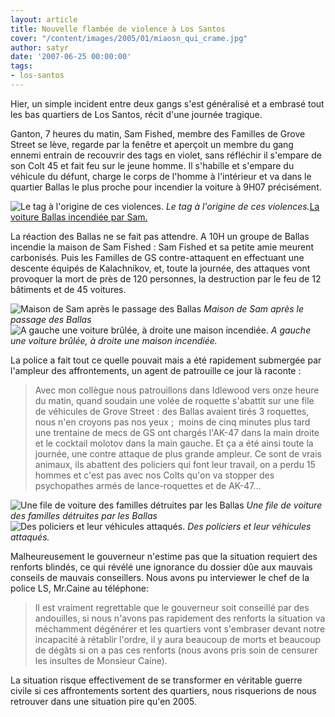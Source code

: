 ```yaml
---
layout: article
title: Nouvelle flambée de violence à Los Santos
cover: "/content/images/2005/01/miaosn_qui_crame.jpg"
author: satyr
date: '2007-06-25 00:00:00'
tags:
- los-santos
---
```


Hier, un simple incident entre deux gangs s'est généralisé et a embrasé tout les bas quartiers de Los Santos, récit d'une journée tragique.

Ganton, 7 heures du matin, Sam Fished, membre des Familles de Grove Street se lève, regarde par la fenêtre et aperçoit un membre du gang ennemi entrain de recouvrir des tags en violet, sans réfléchir il s'empare de son Colt 45 et fait feu sur le jeune homme. Il s'habille et s'empare du véhicule du défunt, charge le corps de l'homme à l'intérieur et va dans le quartier Ballas le plus proche pour incendier la voiture à 9H07 précisément.

![Le tag à l'origine de ces violences.](/content/images/2005/01/tag_t.jpg)
_Le tag à l'origine de ces violences._[La voiture Ballas incendiée par Sam.](/content/images/2005/01/la_bagnole_t.jpg)

La réaction des Ballas ne se fait pas attendre. A 10H un groupe de Ballas incendie la maison de Sam Fished : Sam Fished et sa petite amie meurent carbonisés. Puis les Familles de GS contre-attaquent en effectuant une descente équipés de Kalachnikov, et, toute la journée, des attaques vont provoquer la mort de près de 120 personnes, la destruction par le feu de 12 bâtiments et de 45 voitures.

![Maison de Sam après le passage des Ballas](/content/images/2005/01/samihouse_t.jpg)
_Maison de Sam après le passage des Ballas_[](/content/images/2005/01/voiturecramee.jpg)
![A gauche une voiture brûlée, à droite une maison incendiée.](/content/images/2005/01/miaosn_qui_crame.jpg)
_A gauche une voiture brûlée, à droite une maison incendiée._

La police a fait tout ce quelle pouvait mais a été rapidement submergée par l'ampleur des affrontements, un agent de patrouille ce jour là raconte :

> Avec mon collègue nous patrouillons dans Idlewood vers onze heure du matin, quand soudain une volée de roquette s'abattit sur une file de véhicules de Grove Street : des Ballas avaient tirés 3 roquettes, nous n'en croyons pas nos yeux ;&nbsp; moins de cinq minutes plus tard une trentaine de mecs de GS ont chargés l'AK-47 dans la main droite et le cocktail molotov dans la main gauche. Et ça a été ainsi toute la journée, une contre attaque de plus grande ampleur. Ce sont de vrais animaux, ils abattent des policiers qui font leur travail, on a perdu 15 hommes et c'est pas avec nos Colts qu'on va stopper des psychopathes armés de lance-roquettes et de AK-47...

![Une file de voiture des familles détruites par les Ballas](/content/images/2005/01/filedebagnole.jpg)
_Une file de voiture des familles détruites par les Ballas_[](/content/images/2005/01/fliccrev_.jpg)
![Des policiers et leur véhicules attaqués.](/content/images/2005/01/motopolicequicrame.jpg)
_Des policiers et leur véhicules attaqués._

Malheureusement le gouverneur n'estime pas que la situation requiert des renforts blindés, ce qui révélé une ignorance du dossier dûe aux mauvais conseils de mauvais conseillers. Nous avons pu interviewer le chef de la police LS, Mr.Caine au téléphone:

> Il est vraiment regrettable que le gouverneur soit conseillé par des andouilles, si nous n'avons pas rapidement des renforts la situation va méchamment dégénérer et les quartiers vont s'embraser devant notre incapacité à rétablir l'ordre, il y aura beaucoup de morts et beaucoup de dégâts si on a pas ces renforts (nous avons pris soin de censurer les insultes de Monsieur Caine).

La situation risque effectivement de se transformer en véritable guerre civile si ces affrontements sortent des quartiers, nous risquerions de nous retrouver dans une situation pire qu'en 2005.

<!--kg-card-end: markdown-->
